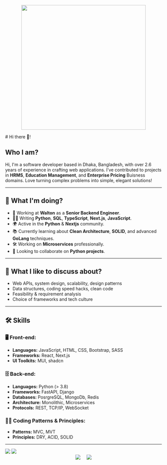 <!-- Coding GIF -->
<p align="center">
  <img src="https://cdn.dribbble.com/users/1162077/screenshots/3848914/programmer.gif" width="400" />
</p>
# Hi there 👋!

## Who I am?
Hi, I'm a software developer based in Dhaka, Bangladesh, with over 2.6 years of experience in crafting web applications.
I’ve contributed to projects in **HRMS**, **Education Management**, and **Enterprise Pricing** Buisness domains.
Love turning complex problems into simple, elegant solutions!

---

## 🚀 What I'm doing?
- 🏢 Working at **Walton** as a **Senior Backend Engineer**.
- 👨‍💻 Writing **Python**, **SQL**, **TypeScript**, **Next.js**, **JavaScript**.
- 🌍 Active in the **Python** & **Nextjs** community.
- 📚 Currently learning about **Clean Architecture**, **SOLID**, and advanced **GoLang** techniques.
- 🛠️ Working on **Microservices** professionally.
- 👯 Looking to collaborate on **Python projects**.

---

## 💬 What I like to discuss about?
- Web APIs, system design, scalability, design patterns
- Data structures, coding speed hacks, clean code
- Feasibility & requirement analysis
- Choice of frameworks and tech culture

---

## 🛠️ Skills

### 🖥 Front-end:
- **Languages:** JavaScript, HTML, CSS, Bootstrap, SASS
- **Frameworks:** React, Next.js
- **UI Toolkits:** MUI, shadcn

### 🗄️ Back-end:
- **Languages:** Python (> 3.8)
- **Frameworks:** FastAPI, Django
- **Databases:** PosrgreSQL, MongoDb, Redis
- **Architecture:** Monolithic, Microservices
- **Protocols:** REST, TCP/IP, WebSocket

### 🧙‍♂️ Coding Patterns & Principles:
- **Patterns:** MVC, MVT
- **Principles:** DRY, ACID, SOLID
---
<div >
  <img src="https://github-readme-stats.vercel.app/api?username=shudipta-majumder&show_icons=true&theme=radical" />
  <img src="https://github-readme-streak-stats.herokuapp.com/?user=shudipta-majumder&theme=radical" />
</div>

<div align="center" style="display: flex; justify-content: center; gap: 20px; flex-wrap: wrap;">
  <img src="https://github-readme-stats.vercel.app/api?username=shudipta-majumder&show_icons=true&theme=radical" />
  <img src="https://github-readme-streak-stats.herokuapp.com/?user=shudipta-majumder&theme=radical" />
</div>

